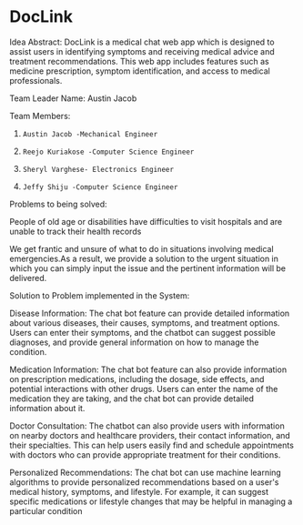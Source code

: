# DocLink

Idea Abstract:
DocLink is a medical chat web app which is designed to assist users in identifying symptoms and receiving medical advice and treatment recommendations. This web app includes features such as medicine prescription, symptom identification, and access to medical professionals.

Team Leader Name: Austin Jacob 

Team Members:
1.     Austin Jacob -Mechanical Engineer
2.     Reejo Kuriakose -Computer Science Engineer
3.     Sheryl Varghese- Electronics Engineer
4.     Jeffy Shiju -Computer Science Engineer

Problems to being solved:

People of old age or disabilities have difficulties to visit hospitals  and are unable to track their health records

We get frantic and unsure of what to do in situations involving medical emergencies.As a result, we provide a solution to the urgent situation in which you can simply input the issue and the pertinent information will be delivered.


Solution to Problem implemented in the System:

Disease Information: The chat bot feature can provide detailed information about various diseases, their causes, symptoms, and treatment options. Users can enter their symptoms, and the chatbot can suggest possible diagnoses, and provide general information on how to manage the condition.

Medication Information: The chat bot feature can also provide information on prescription medications, including the dosage, side effects, and potential interactions with other drugs. Users can enter the name of the medication they are taking, and the chat bot can provide detailed information about it.

Doctor Consultation: The chatbot can also provide users with information on nearby doctors and healthcare providers, their contact information, and their specialties. This can help users easily find and schedule appointments with doctors who can provide appropriate treatment for their conditions.

Personalized Recommendations: The chat bot can use machine learning algorithms to provide personalized recommendations based on a user's medical history, symptoms, and lifestyle. For example, it can suggest specific medications or lifestyle changes that may be helpful in managing a particular condition
